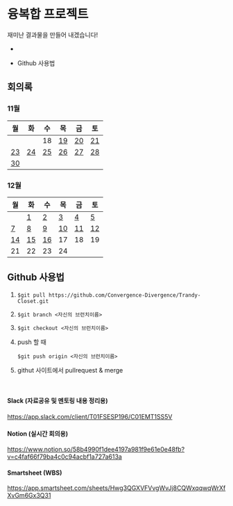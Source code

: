# 융복합 프로젝트

재미난 결과물을 만들어 내겠습니다! 



- [회의록]: 회의록

- Github 사용법



## 회의록



### 11월

| 월                                                           | 화                                                           | 수                                                           | 목                                                           | 금                                                           | 토                                                           |
| ------------------------------------------------------------ | ------------------------------------------------------------ | ------------------------------------------------------------ | ------------------------------------------------------------ | ------------------------------------------------------------ | ------------------------------------------------------------ |
|                                                              |                                                              | 18                                                           | [19](https://github.com/Convergence-Divergence/Trandy-Closet/blob/master/meeting/meeting201119.md) | [20](https://github.com/Convergence-Divergence/Trandy-Closet/blob/master/meeting/meeting201120.md) | [21](https://github.com/Convergence-Divergence/Trandy-Closet/blob/master/meeting/meeting201121.md) |
| [23](https://github.com/Convergence-Divergence/Trandy-Closet/blob/master/meeting/meeting201123.md) | [24](https://github.com/Convergence-Divergence/Trandy-Closet/blob/master/meeting/meeting201124.md) | [25](https://github.com/Convergence-Divergence/Trandy-Closet/blob/master/meeting/meeting201125.md) | [26](https://github.com/Convergence-Divergence/Trandy-Closet/blob/master/meeting/meeting201126.md) | [27](https://github.com/Convergence-Divergence/Trandy-Closet/blob/master/meeting/meeting201127.md) | [28](https://github.com/Convergence-Divergence/Trandy-Closet/blob/master/meeting/meeting201128.md) |
| [30](https://github.com/Convergence-Divergence/Trandy-Closet/blob/master/meeting/meeting201130.md) |                                                              |                                                              |                                                              |                                                              |                                                              |



### 12월

| 월                                                           | 화                                                           | 수                                                           | 목                                                           | 금                                                           | 토                                                           |
| ------------------------------------------------------------ | ------------------------------------------------------------ | ------------------------------------------------------------ | ------------------------------------------------------------ | ------------------------------------------------------------ | ------------------------------------------------------------ |
|                                                              | [1](https://github.com/Convergence-Divergence/Trandy-Closet/blob/master/meeting/meeting201201.md) | [2](https://github.com/Convergence-Divergence/Trandy-Closet/blob/master/meeting/meeting201202.md) | [3](https://github.com/Convergence-Divergence/Trandy-Closet/blob/master/meeting/meeting201203.md) | [4](https://github.com/Convergence-Divergence/Trandy-Closet/blob/master/meeting/meeting201204.md) | [5](https://github.com/Convergence-Divergence/Trandy-Closet/blob/master/meeting/meeting201205.md) |
| [7](https://github.com/Convergence-Divergence/Trandy-Closet/blob/master/meeting/meeting201207.md) | [8](https://github.com/Convergence-Divergence/Trandy-Closet/blob/master/meeting/meeting201208.md) | [9](https://github.com/Convergence-Divergence/Trandy-Closet/blob/master/meeting/meeting201209.md) | [10](https://github.com/Convergence-Divergence/Trandy-Closet/blob/master/meeting/meeting201210.md) | [11](https://github.com/Convergence-Divergence/Trandy-Closet/blob/master/meeting/meeting201211.md) | [12](https://github.com/Convergence-Divergence/Trandy-Closet/blob/master/meeting/meeting201212.md) |
| [14](https://github.com/Convergence-Divergence/Trandy-Closet/blob/master/meeting/meeting201214.md) | [15](https://github.com/Convergence-Divergence/Trandy-Closet/blob/master/meeting/meeting201215.md) | [16](https://github.com/Convergence-Divergence/Trandy-Closet/blob/master/meeting/meeting201216.md) | 17                                                           | 18                                                           | 19                                                           |
| 21                                                           | 22                                                           | 23                                                           | 24                                                           |                                                              |                                                              |



## Github 사용법

1. `$git pull https://github.com/Convergence-Divergence/Trandy-Closet.git`
2. `$git branch <자신의 브런치이름>`
3. `$git checkout <자신의 브런치이름>`



4. push 할 때

   `$git push origin <자신의 브런치이름>`

5. githut 사이트에서 pullrequest & merge 

<br>

#### Slack (자료공유 및 멘토링 내용 정리용)

https://app.slack.com/client/T01FSESP196/C01EMT1SS5V

#### Notion (실시간 회의용)

https://www.notion.so/58b4990f1dee4197a981f9e61e0e48fb?v=c4faf66f79ba4c0c94acbf1a727a613a

#### Smartsheet (WBS)

https://app.smartsheet.com/sheets/Hwg3QGXVFVvgWvJj8CQWxqqwqWrXfXvGm6Gx3Q31